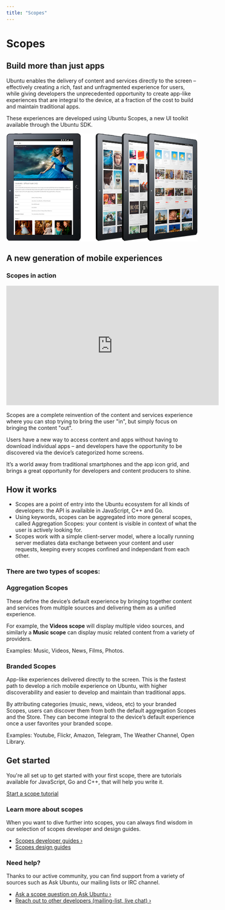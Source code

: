 ```yaml
---
title: "Scopes"
---
```


# Scopes

## Build more than just apps

Ubuntu enables the delivery of content and services directly to the screen –
effectively creating a rich, fast and unfragmented experience for users, while
giving developers the unprecedented opportunity to create app-like experiences
that are integral to the device, at a fraction of the cost to build and
maintain traditional apps.

These experiences are developed using Ubuntu Scopes, a new UI toolkit
available through the Ubuntu SDK.

![](../../media/tablet-features-scopes.jpg)



## A new generation of mobile experiences

### Scopes in action

<iframe width="560" height="315" src="https://www.youtube-nocookie.com/embed/CsDFMIphtZk?rel=0" frameborder="0" allowfullscreen></iframe>

Scopes are a complete reinvention of the content and services experience where
you can stop trying to bring the user "in", but simply focus on bringing the
content "out".

Users have a new way to access content and apps without having to download
individual apps – and developers have the opportunity to be discovered via the
device’s categorized home screens.

It’s a world away from traditional smartphones and the app icon grid, and
brings a great opportunity for developers and content producers to shine.



## How it works

  * Scopes are a point of entry into the Ubuntu ecosystem for all kinds of developers: the API is availaible in JavaScript, C++ and Go.
  * Using keywords, scopes can be aggregated into more general scopes, called Aggregation Scopes: your content is visible in context of what the user is actively looking for.
  * Scopes work with a simple client-server model, where a locally running server mediates data exchange between your content and user requests, keeping every scopes confined and independant from each other.


### There are two types of scopes:

### Aggregation Scopes

These define the device’s default experience by bringing together content and
services from multiple sources and delivering them as a unified experience.

For example, the **Videos scope** will display multiple video sources, and
similarly a **Music scope** can display music related content from a variety
of providers.

Examples: Music, Videos, News, Films, Photos.

### Branded Scopes

App-like experiences delivered directly to the screen. This is the fastest
path to develop a rich mobile experience on Ubuntu, with higher
discoverability and easier to develop and maintain than traditional apps.

By attributing categories (music, news, videos, etc) to your branded Scopes,
users can discover them from both the default aggregation Scopes and the
Store. They can become integral to the device’s default experience once a user
favorites your branded scope.

Examples: Youtube, Flickr, Amazon, Telegram, The Weather Channel, Open
Library.

## Get started

You're all set up to get started with your first scope, there are tutorials
available for JavaScript, Go and C++, that will help you write it.

[Start a scope tutorial](tutorials/index.html)

### Learn more about scopes

When you want to dive further into scopes, you can always find wisdom in our
selection of scopes developer and design guides.

  * [Scopes developer guides&nbsp;&rsaquo;](guides/index.html)
  * [Scopes design guides](http://design.ubuntu.com/scopes)

### Need help?

Thanks to our active community, you can find support from a variety of sources
such as Ask Ubuntu, our mailing lists or IRC channel.

  * [Ask a scope question on Ask Ubuntu&nbsp;&rsaquo;](http://askubuntu.com/questions/tagged/scopes)
  * [Reach out to other developers (mailing-list, live chat)&nbsp;&rsaquo;](https://developer.ubuntu.com/en/community/)
